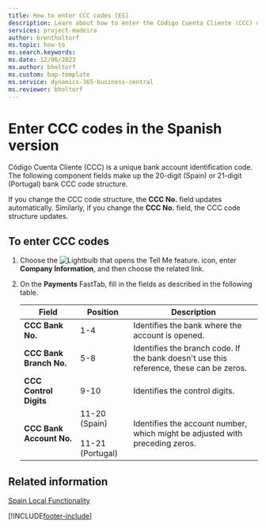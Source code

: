 ```yaml
---
title: How to enter CCC codes [ES]
description: Learn about how to enter the Código Cuenta Cliente (CCC) unique bank account identification code using the Spanish version of Business Central.
services: project-madeira 
author: brentholtorf
ms.topic: how-to
ms.search.keywords:
ms.date: 12/06/2023
ms.author: bholtorf
ms.custom: bap-template
ms.service: dynamics-365-business-central
ms.reviewer: bholtorf
---
```

# Enter CCC codes in the Spanish version

Código Cuenta Cliente (CCC) is a unique bank account identification code. The following component fields make up the 20-digit (Spain) or 21-digit (Portugal) bank CCC code structure.  

If you change the CCC code structure, the **CCC No.** field updates automatically. Similarly, if you change the **CCC No.** field, the CCC code structure updates.  

## To enter CCC codes  

1. Choose the ![Lightbulb that opens the Tell Me feature.](../../media/ui-search/search_small.png "Tell me what you want to do") icon, enter **Company Information**, and then choose the related link.  
2. On the **Payments** FastTab, fill in the fields as described in the following table.  

    |Field|Position|Description|  
    |---------------------------------|--------------|---------------------------------------|  
    |**CCC Bank No.**|1-4|Identifies the bank where the account is opened.|  
    |**CCC Bank Branch No.**|5-8|Identifies the branch code. If the bank doesn't use this reference, these can be zeros.|  
    |**CCC Control Digits**|9-10|Identifies the control digits.|  
    |**CCC Bank Account No.**|11-20 (Spain)<br><br> 11-21 (Portugal)|Identifies the account number, which might be adjusted with preceding zeros.|  

## Related information  

[Spain Local Functionality](spain-local-functionality.md)


[!INCLUDE[footer-include](../../includes/footer-banner.md)]

